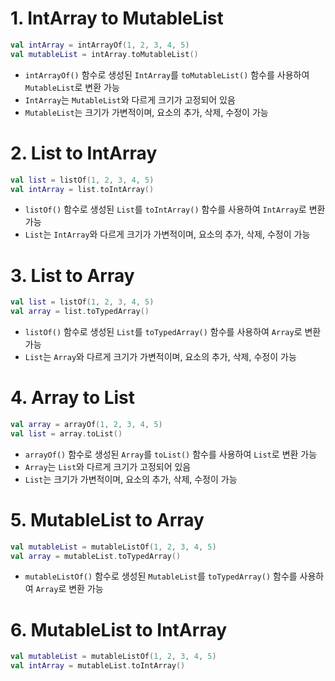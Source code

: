 # 1. IntArray to MutableList

```kotlin
val intArray = intArrayOf(1, 2, 3, 4, 5)
val mutableList = intArray.toMutableList()
```

- `intArrayOf()` 함수로 생성된 `IntArray`를 `toMutableList()` 함수를 사용하여 `MutableList`로 변환 가능
- `IntArray`는 `MutableList`와 다르게 크기가 고정되어 있음
- `MutableList`는 크기가 가변적이며, 요소의 추가, 삭제, 수정이 가능

# 2. List to IntArray

```kotlin
val list = listOf(1, 2, 3, 4, 5)
val intArray = list.toIntArray()
```

- `listOf()` 함수로 생성된 `List`를 `toIntArray()` 함수를 사용하여 `IntArray`로 변환 가능
- `List`는 `IntArray`와 다르게 크기가 가변적이며, 요소의 추가, 삭제, 수정이 가능

# 3. List to Array

```kotlin
val list = listOf(1, 2, 3, 4, 5)
val array = list.toTypedArray()
```

- `listOf()` 함수로 생성된 `List`를 `toTypedArray()` 함수를 사용하여 `Array`로 변환 가능
- `List`는 `Array`와 다르게 크기가 가변적이며, 요소의 추가, 삭제, 수정이 가능

# 4. Array to List

```kotlin   
val array = arrayOf(1, 2, 3, 4, 5)
val list = array.toList()
```

- `arrayOf()` 함수로 생성된 `Array`를 `toList()` 함수를 사용하여 `List`로 변환 가능
- `Array`는 `List`와 다르게 크기가 고정되어 있음
- `List`는 크기가 가변적이며, 요소의 추가, 삭제, 수정이 가능

# 5. MutableList to Array

```kotlin
val mutableList = mutableListOf(1, 2, 3, 4, 5)
val array = mutableList.toTypedArray()
```

- `mutableListOf()` 함수로 생성된 `MutableList`를 `toTypedArray()` 함수를 사용하여 `Array`로 변환 가능

# 6. MutableList to IntArray

```kotlin
val mutableList = mutableListOf(1, 2, 3, 4, 5)
val intArray = mutableList.toIntArray()
```